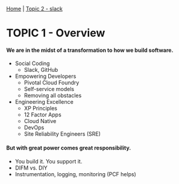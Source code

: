 [Home](README.md) | [Topic 2 - slack](slack.md)

# TOPIC 1 - Overview

#### We are in the midst of a transformation to how we build software.

* Social Coding
  * Slack, GitHub
* Empowering Developers
  * Pivotal Cloud Foundry
  * Self-service models
  * Removing all obstacles
* Engineering Excellence
  * XP Principles
  * 12 Factor Apps
  * Cloud Native
  * DevOps
  * Site Reliability Engineers (SRE)

#### But with great power comes great responsibility.

* You build it.  You support it.
* DIFM vs. DIY
* Instrumentation, logging, monitoring (PCF helps)
